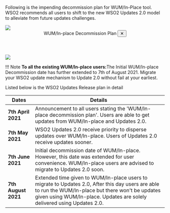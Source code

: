 Following is the impending decommission plan for WUM/In-Place tool. WSO2 
recommends all users to shift to the new WSO2 Updates 2.0 model to alleviate from future updates challenges.
<br>

<a class="open-modal" data-open="modal1">
    <img src="../../assets/img/updates/wumdecommission-plan.png">
</a>

<div class="modal" id="modal1" data-animation="">
    <div class="modal-dialog">
        <header class="modal-header">
            WUM/In-place Decommission Plan <button class="close-modal" aria-label="close modal" data-close>✕</button>
        </header>
        <section class="modal-content">
             <img src="../../assets/img/updates/wumdecommission-plan.png">
        </section>
    </div>
</div>


!!! Note
    <strong>To all the existing WUM/In-place users:</strong>The Initial WUM/In-place Decommission date has further extended to 7th of August 2021. Migrate your WSO2 update mechanism to Update 2.0 without fail at your earliest.

Listed below is the WSO2 Updates Release plan in detail

| **Dates**  | **Details**                                                                                                                                                                                                                              |
|------------------ |-----------------------------------------------------------------------------------------------------------------------------------------------------------------------------------------------------------------------------------|
|  **7th April 2021**   | Announcement to all users stating the 'WUM/In-place decommission plan'. Users are able to get updates from WUM/In-place and Updates 2.0.<br>
|  **7th May 2021**     | WSO2 Updates 2.0 receive priority to disperse updates over WUM/In-place. Users of Updates 2.0 receive updates sooner.<br>
|  **7th June 2021**    | Initial decommission date of WUM/In-place. However, this date was extended for user convenience. WUM/In-place users are advised to migrate to Updates 2.0 soon.<br>
|  **7th August 2021**  | Extended time given to WUM/In-place users to migrate to Updates 2.0, After this day users are able to run the WUM/In-place but there won't be updates given using WUM/In-place. Updates are solely delivered using Updates 2.0.<br>
